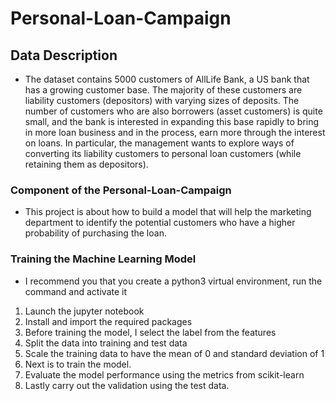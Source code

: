 # Personal-Loan-Campaign 
## Data Description
- The dataset contains 5000 customers of AllLife Bank, a US bank that has a growing customer base. The majority of these customers are liability customers (depositors) with varying sizes of deposits. The number of customers who are also borrowers (asset customers) is quite small, and the bank is interested in expanding this base rapidly to bring in more loan business and in the process, earn more through the interest on loans. In particular, the management wants to explore ways of converting its liability customers to personal loan customers (while retaining them as depositors).
### Component of the Personal-Loan-Campaign
- This project is about how to build a model that will help the marketing department to identify the potential customers who have a higher probability of purchasing the loan.
### Training the Machine Learning Model
- I recommend you that you create a python3 virtual environment, run the command and activate it
1. Launch the jupyter notebook
2. Install and import the required packages
3. Before training the model, I select the label from the features
4. Split the data into training and test data
5. Scale the training data to have the mean of 0 and standard deviation of 1
6. Next is to train the model.
7. Evaluate the model performance using the metrics from scikit-learn
8. Lastly carry out the validation using the test data.
